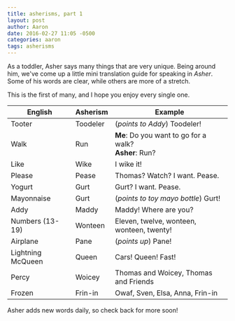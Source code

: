 ```yaml
---
title: asherisms, part 1
layout: post
author: Aaron
date: 2016-02-27 11:05 -0500
categories: aaron
tags: asherisms
---
```


As a toddler, Asher says many things that are very unique. Being around him, we've come up a little mini translation guide for speaking in *Asher*. Some of his words are clear, while others are more of a stretch.

This is the first of many, and I hope you enjoy every single one.

|English|Asherism|Example|
|-------|--------|-------|
|Tooter|Toodeler|(*points to Addy*) Toodeler!|
|Walk|Run|**Me**: Do you want to go for a walk?<br />**Asher**: Run?|
|Like|Wike|I wike it!|
|Please|Pease|Thomas? Watch? I want. Pease.|
|Yogurt|Gurt|Gurt? I want. Pease.|
|Mayonnaise|Gurt|(*points to toy mayo bottle*) Gurt!|
|Addy|Maddy|Maddy! Where are you?|
|Numbers (13-19)|Wonteen|Eleven, twelve, wonteen, wonteen, twenty!|
|Airplane|Pane|(*points up*) Pane!|
|Lightning McQueen|Queen|Cars! Queen! Fast!|
|Percy|Woicey|Thomas and Woicey, Thomas and Friends|
|Frozen|Frin-in|Owaf, Sven, Elsa, Anna, Frin-in|

Asher adds new words daily, so check back for more soon!
